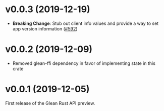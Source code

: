 # v0.0.3 (2019-12-19)

* **Breaking Change**: Stub out client info values and provide a way to set app version information ([#592](https://github.com/mozilla/glean/pull/592))

# v0.0.2 (2019-12-09)

* Removed glean-ffi dependency in favor of implementing state in this crate

# v0.0.1 (2019-12-05)

First release of the Glean Rust API preview.
